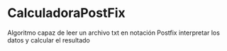 # CalculadoraPostFix
Algoritmo capaz de leer un archivo txt en notación Postfix interpretar los datos y calcular el resultado

